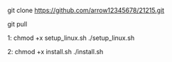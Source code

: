 git clone https://github.com/arrow12345678/21215.git

git pull

1:
    chmod +x setup_linux.sh
    ./setup_linux.sh

2:
    chmod +x install.sh
    ./install.sh


